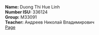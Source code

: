 **Name:** Duong Thi Hue Linh  
**Number ISU:** 336124  
**Group:** M33091  
**Teacher:** Андреев Николай Владимирович  
[Page](https://eeuhhnil-web-y25.onrender.com/)
